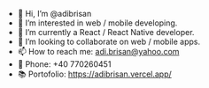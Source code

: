 - 👋 Hi, I’m @adibrisan
- 👀 I’m interested in web / mobile developing.
- 🌱 I’m currently a React / React Native developer.
- 💞️ I’m looking to collaborate on web / mobile apps.
- 📫 How to reach me: adi.brisan@yahoo.com
- 📱 Phone: +40 770260451
- 📚 Portofolio: https://adibrisan.vercel.app/ 

<!---
adibrisan/adibrisan is a ✨ special ✨ repository because its `README.md` (this file) appears on your GitHub profile.
You can click the Preview link to take a look at your changes.
--->
